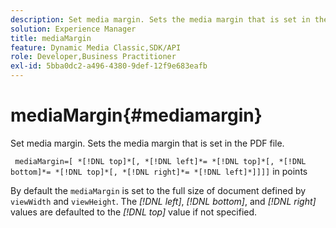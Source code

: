 ```yaml
---
description: Set media margin. Sets the media margin that is set in the PDF file.
solution: Experience Manager
title: mediaMargin
feature: Dynamic Media Classic,SDK/API
role: Developer,Business Practitioner
exl-id: 5bba0dc2-a496-4380-9def-12f9e683eafb
---
```

# mediaMargin{#mediamargin}

Set media margin. Sets the media margin that is set in the PDF file.

 ` mediaMargin=[ *[!DNL top]*[, *[!DNL left]*= *[!DNL top]*[, *[!DNL bottom]*= *[!DNL top]*[, *[!DNL right]*= *[!DNL left]*]]]]` in points

By default the `mediaMargin` is set to the full size of document defined by `viewWidth` and `viewHeight`. The *[!DNL left]*, *[!DNL bottom]*, and *[!DNL right]* values are defaulted to the *[!DNL top]* value if not specified.
